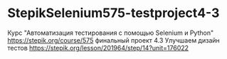 # StepikSelenium575-testproject4-3
Курс "Автоматизация тестирования с помощью Selenium и Python" https://stepik.org/course/575 
финальный проект 4.3 Улучшаем дизайн тестов
https://stepik.org/lesson/201964/step/14?unit=176022
